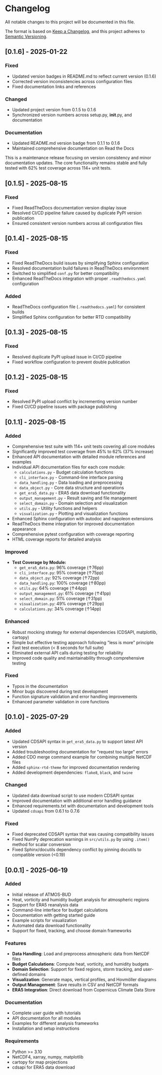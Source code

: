 # Changelog

All notable changes to this project will be documented in this file.

The format is based on [Keep a Changelog](https://keepachangelog.com/en/1.0.0/),
and this project adheres to [Semantic Versioning](https://semver.org/spec/v2.0.0.html).

## [0.1.6] - 2025-01-22

### Fixed
- Updated version badges in README.md to reflect current version (0.1.6)
- Corrected version inconsistencies across configuration files
- Fixed documentation links and references

### Changed  
- Updated project version from 0.1.5 to 0.1.6
- Synchronized version numbers across setup.py, __init__.py, and documentation

### Documentation
- Updated README.md version badge from 0.1.1 to 0.1.6
- Maintained comprehensive documentation on Read the Docs

This is a maintenance release focusing on version consistency and minor documentation updates. The core functionality remains stable and fully tested with 62% test coverage across 114+ unit tests.

## [0.1.5] - 2025-08-15

### Fixed
- Fixed ReadTheDocs documentation version display issue
- Resolved CI/CD pipeline failure caused by duplicate PyPI version publication
- Ensured consistent version numbers across all configuration files

## [0.1.4] - 2025-08-15

### Fixed
- Fixed ReadTheDocs build issues by simplifying Sphinx configuration
- Resolved documentation build failures in ReadTheDocs environment
- Switched to simplified `conf.py` for better compatibility
- Enhanced ReadTheDocs integration with proper `.readthedocs.yaml` configuration

### Added
- ReadTheDocs configuration file (`.readthedocs.yaml`) for consistent builds
- Simplified Sphinx configuration for better RTD compatibility

## [0.1.3] - 2025-08-15

### Fixed
- Resolved duplicate PyPI upload issue in CI/CD pipeline
- Fixed workflow configuration to prevent double publication

## [0.1.2] - 2025-08-15

### Fixed
- Resolved PyPI upload conflict by incrementing version number
- Fixed CI/CD pipeline issues with package publishing

## [0.1.1] - 2025-08-15

### Added
- Comprehensive test suite with 114+ unit tests covering all core modules
- Significantly improved test coverage from 45% to 62% (37% increase)
- Enhanced API documentation with detailed module references and examples
- Individual API documentation files for each core module:
  - `calculations.py` - Budget calculation functions
  - `cli_interface.py` - Command-line interface parsing
  - `data_handling.py` - Data loading and preprocessing
  - `data_object.py` - Core data structure and operations
  - `get_era5_data.py` - ERA5 data download functionality
  - `output_management.py` - Result saving and file management
  - `select_domain.py` - Domain selection and visualization
  - `utils.py` - Utility functions and helpers
  - `visualization.py` - Plotting and visualization functions
- Enhanced Sphinx configuration with autodoc and napoleon extensions
- ReadTheDocs theme integration for improved documentation appearance
- Comprehensive pytest configuration with coverage reporting
- HTML coverage reports for detailed analysis

### Improved
- **Test Coverage by Module:**
  - `get_era5_data.py`: 96% coverage (↑76pp)
  - `cli_interface.py`: 95% coverage (↑75pp) 
  - `data_object.py`: 92% coverage (↑72pp)
  - `data_handling.py`: 100% coverage (↑80pp)
  - `utils.py`: 64% coverage (↑44pp)
  - `output_management.py`: 61% coverage (↑41pp)
  - `select_domain.py`: 51% coverage (↑31pp)
  - `visualization.py`: 49% coverage (↑29pp)
  - `calculations.py`: 34% coverage (↑14pp)

### Enhanced
- Robust mocking strategy for external dependencies (CDSAPI, matplotlib, cartopy)
- Simple but effective testing approach following "less is more" principle
- Fast test execution (< 8 seconds for full suite)
- Eliminated external API calls during testing for reliability
- Improved code quality and maintainability through comprehensive testing

### Fixed
- Typos in the documentation
- Minor bugs discovered during test development
- Function signature validation and error handling improvements
- Enhanced parameter validation in core functions

## [0.1.0] - 2025-07-29

### Added
- Updated CDSAPI syntax in `get_era5_data.py` to support latest API version
- Added troubleshooting documentation for "request too large" errors
- Added CDO merge command example for combining multiple NetCDF files
- Added `sphinx-rtd-theme` for improved documentation rendering
- Added development dependencies: `flake8`, `black`, and `twine`

### Changed
- Updated data download script to use modern CDSAPI syntax
- Improved documentation with additional error handling guidance
- Enhanced requirements.txt with documentation and development tools
- Updated `cdsapi` from 0.6.1 to 0.7.6

### Fixed
- Fixed deprecated CDSAPI syntax that was causing compatibility issues
- Fixed NumPy deprecation warnings in `src/utils.py` by using `.item()` method for scalar conversion
- Fixed Sphinx/docutils dependency conflict by pinning docutils to compatible version (<0.19)

## [0.0.1] - 2025-06-19

### Added
- Initial release of ATMOS-BUD
- Heat, vorticity and humidity budget analysis for atmospheric regions
- Support for ERA5 reanalysis data
- Command-line interface for budget calculations
- Documentation with getting started guide
- Example scripts for visualization
- Automated data download functionality
- Support for fixed, tracking, and choose domain frameworks

### Features
- **Data Handling**: Load and preprocess atmospheric data from NetCDF files
- **Budget Calculations**: Compute heat, vorticity, and humidity budgets
- **Domain Selection**: Support for fixed regions, storm tracking, and user-defined domains
- **Visualization**: Generate maps, vertical profiles, and Hovmöller diagrams
- **Output Management**: Save results in CSV and NetCDF formats
- **ERA5 Integration**: Direct download from Copernicus Climate Data Store

### Documentation
- Complete user guide with tutorials
- API documentation for all modules
- Examples for different analysis frameworks
- Installation and setup instructions

### Requirements
- Python >= 3.10
- NetCDF4, xarray, numpy, matplotlib
- cartopy for map projections
- cdsapi for ERA5 data download
